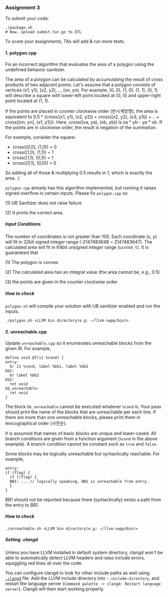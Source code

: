 ### Assignment 3

To submit your code:

```
./package.sh
# Now, upload submit.tar.gz to ETL
```

To score your assignments, TAs will add & run more tests.


#### 1. polygon.cpp

Fix an incorrect algorithm that evaluates the area of a polygon using the undefined
behavior sanitizer.

The area of a polygon can be calculated by accumulating the result of cross
products of two adjacent points.
Let's assume that a polygon consists of vertices (x1, y1), (x2, y2), .., (xn, yn).
For example, (0, 0), (1, 0), (1, 1), (0, 1) will describe a square with lower-left
point located at (0, 0) and upper-right point located at (1, 1).

If the points are placed in counter clockwise order (반시계방향), the area is
equivalent to 0.5 * (cross((x1, y1), (x2, y2)) + cross((x2, y2), (x3, y3)) +
.. + cross((xn, yn), (x1, y1))).
Here, cross((xa, ya), (xb, yb)) is xa * yb - ya * xb.
If the points are in clockwise order, the result is negation of the summation.

For example, consider the square:

- cross((0,0), (1,0)) = 0
- cross((1,0), (1,1)) = 1
- cross((1,1), (0,1)) = 1
- cross((0,1), (0,0)) = 0

So adding all of those & multiplying 0.5 results in 1, which is exactly the area. :)

`polygon.cpp` already has this algorithm implemented, but running it raises signed
overflow in certain inputs. Please fix `polygon.cpp` so

(1) UB Sanitizer does not raise failure

(2) It prints the correct area.

##### Input Conditions

The number of coordinates is not greater than 100.
Each coordinate (x, y) will fit in 32bit signed integer range
(-2147483648 ~ 2147483647).
The calculated area will fit in 64bit unsigned integer range (`uint64_t`).
It is guaranteed that

(1) The polygon is convex

(2) The calculated area has an integral value (the area cannot be, e.g., 0.5)

(3) the points are given in the counter clockwise order.

##### How to check

`polygon.sh` will compile your solution with UB sanitizer enabled and
run the inputs.

```
./polygon.sh <LLVM bin directory(e.g: ~/llvm-swpp/bin)>
```


#### 2. unreachable.cpp

Update `unreachable.cpp` so it enumerates unreachable blocks from the given IR.
For example,

```
define void @f(i1 %cond) {
entry:
  br i1 %cond, label %bb1, label %bb2
bb1:
  br label %bb2
bb2:
  ret void
bb_unreachable:
  ret void
}
```

The block `bb_unreachable` cannot be executed whatever `%cond` is.
Your pass should print the name of the blocks that are unreachable per each line.
If there are more than one unreachable blocks, please print them in
lexicographical order (사전순).

It is assumed that names of basic blocks are unique and lower-cased.
All branch conditions are given from a function argument (`%cond` in
the above example).
A branch condition cannot be constant such as `true` and `false`.

Some blocks may be logically unreachable but syntactically reachable. For example,

```
entry:
if (flag) {
  if (!flag) {
  BB1: ... // logically speaking, BB1 is unreachable from entry.
  }
}
```

BB1 should not be reported because there (syntactically) exists a path
from the entry to BB1.


##### How to check

```
./unreachable.sh <LLVM bin directory(e.g: ~/llvm-swpp/bin)>
```

##### Setting .clangd

Unless you have LLVM installed in default system directory, clangd won't be
able to automatically detect LLVM headers and raise include errors,
squiggling red lines all over the code.

You can configure clangd to look for other include paths as well using
[`.clangd`](practice/assignments2/assn3/.clangd) file. Add the LLVM include
directory into `--include-directory`, and restart the language server
(`Command palette -> clangd: Restart language server`). Clangd will then
start working properly.
